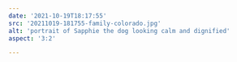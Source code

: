 ```yaml
---
date: '2021-10-19T18:17:55'
src: '20211019-181755-family-colorado.jpg'
alt: 'portrait of Sapphie the dog looking calm and dignified'
aspect: '3:2'

---
```

